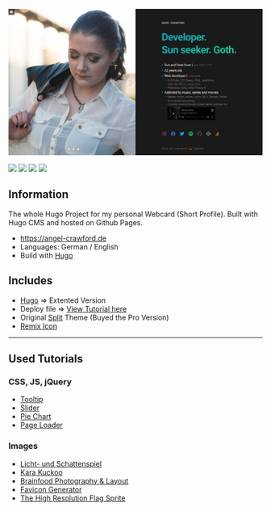 ![Screenshot](static/images/screenshot.jpg)

![](https://img.shields.io/badge/Platform-Windows-blue) ![](https://img.shields.io/badge/Editor-Atom-green) ![](https://img.shields.io/badge/Editor-Visual_Studio_Code-green) ![](https://img.shields.io/badge/Image_Edit-Gimp-purple)

## Information
The whole Hugo Project for my personal Webcard (Short Profile).
Built with Hugo CMS and hosted on Github Pages.

* https://angel-crawford.de
* Languages: German / English
* Build with [Hugo](https://gohugo.io)

## Includes
* [Hugo](https://gohugo.io) => Extented Version
* Deploy file => [View Tutorial here](https://gist.github.com/AngelCrawford/06dbd50beee9f96064b8dc1d71dfa120)
* Original [Split](https://github.com/AngelCrawford/profilecard/tree/master/themes/hugo-split-theme) Theme (Buyed the Pro Version)
* [Remix Icon](https://remixicon.com)

---

## Used Tutorials
### CSS, JS, jQuery
* [Tooltip](https://codepen.io/redouglas/pen/yyyXjm)
* [Slider](https://codepen.io/geekwen/pen/QNxymm)
* [Pie Chart](https://codepen.io/ejsado/pen/cLrlm)
* [Page Loader](https://github.com/aarmea/mfw-singlepage)

### Images
* [Licht- und Schattenspiel](https://www.facebook.com/lichtundschattenspiel)
* [Kara Kuckoo](https://www.facebook.com/KaraKuckoo)
* [Brainfood Photography & Layout](https://www.facebook.com/BrainfoodPhotographyDesign)
* [Favicon Generator](https://realfavicongenerator.net)
* [The High Resolution Flag Sprite](https://www.freakflagsprite.com)
